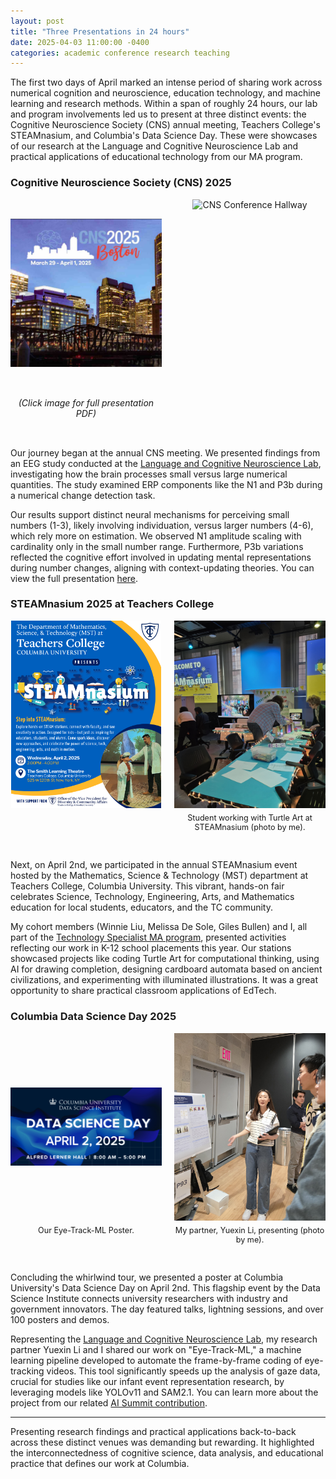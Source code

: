```yaml
---
layout: post
title: "Three Presentations in 24 hours"
date: 2025-04-03 11:00:00 -0400
categories: academic conference research teaching
---
```


The first two days of April marked an intense period of sharing work across numerical cognition and neuroscience, education technology, and machine learning and research methods. Within a span of roughly 24 hours, our lab and program involvements led us to present at three distinct events: the Cognitive Neuroscience Society (CNS) annual meeting, Teachers College's STEAMnasium, and Columbia's Data Science Day. These were showcases of our research at the Language and Cognitive Neuroscience Lab and practical applications of educational technology from our MA program.

### Cognitive Neuroscience Society (CNS) 2025

<div style="text-align: center; margin-bottom: 2rem; display: flex; justify-content: space-between;">
  <div style="width: 48%; text-align: center;">
    <img src="/media/2025-04-01 CNS - Screenshot 2025-04-13 172743.png" alt="CNS Poster Preview" style="width: 100%; height: 300px; object-fit: contain;">
    <p><em>(Click image for full presentation PDF)</em></p>
  </div>
  <div style="width: 48%; text-align: center;">
    <img src="/media/2025-04-01 20250401_080827.jpg" alt="CNS Conference Hallway" style="width: 100%; height: 300px; object-fit: cover;">
  </div>
</div>

Our journey began at the annual CNS meeting. We presented findings from an EEG study conducted at the [Language and Cognitive Neuroscience Lab](https://www.tc.columbia.edu/lcl/), investigating how the brain processes small versus large numerical quantities. The study examined ERP components like the N1 and P3b during a numerical change detection task.

Our results support distinct neural mechanisms for perceiving small numbers (1-3), likely involving individuation, versus larger numbers (4-6), which rely more on estimation. We observed N1 amplitude scaling with cardinality only in the small number range. Furthermore, P3b variations reflected the cognitive effort involved in updating mental representations during number changes, aligning with context-updating theories. You can view the full presentation [here](https://docs.google.com/presentation/d/1F8Xo6gHzu2mmPiA4LIeVx1f57T2R2S1dVuSJrParDTQ/edit?usp=sharing).

### STEAMnasium 2025 at Teachers College

<div style="display: flex; justify-content: space-between; margin-bottom: 2rem;">
  <div style="width: 48%; text-align: center;">
    <img src="/media/2024-04-02-steamnasium.png" alt="Steamnasium Logo Banner" style="width: 100%; height: 300px; object-fit: contain;">
  </div>
  <div style="width: 48%; text-align: center;">
    <img src="/media/2025-04-02 20250402_115250.jpg" alt="Student engaging with Turtle Art activity at Steamnasium" style="width: 100%; height: 300px; object-fit: cover;">
    <p style="text-align: center; font-size: 0.9em; margin-top: 5px;">Student working with Turtle Art at STEAMnasium (photo by me).</p>
  </div>
</div>

Next, on April 2nd, we participated in the annual STEAMnasium event hosted by the Mathematics, Science & Technology (MST) department at Teachers College, Columbia University. This vibrant, hands-on fair celebrates Science, Technology, Engineering, Arts, and Mathematics education for local students, educators, and the TC community.

My cohort members (Winnie Liu, Melissa De Sole, Giles Bullen) and I, all part of the [Technology Specialist MA program](https://www.tc.columbia.edu/cmltd/academics/degrees--requirements/technology-specialist-ma-initial/), presented activities reflecting our work in K-12 school placements this year. Our stations showcased projects like coding Turtle Art for computational thinking, using AI for drawing completion, designing cardboard automata based on ancient civilizations, and experimenting with illuminated illustrations. It was a great opportunity to share practical classroom applications of EdTech.

### Columbia Data Science Day 2025

<div style="display: flex; justify-content: space-between; margin-bottom: 2rem;">
  <div style="width: 48%; text-align: center;">
    <img src="/media/2025-04-02 Columbia Data Science Day Screenshot 2025-04-13 172903.png" alt="Eye-Track-ML Poster Screenshot" style="width: 100%; height: 300px; object-fit: contain;">
    <p style="text-align: center; font-size: 0.9em; margin-top: 5px;">Our Eye-Track-ML Poster.</p>
  </div>
  <div style="width: 48%; text-align: center;">
    <img src="/media/2025-04-02 20250402_142105.jpg" alt="Yuexin Li presenting Eye-Track-ML poster" style="width: 100%; height: 300px; object-fit: cover;">
    <p style="text-align: center; font-size: 0.9em; margin-top: 5px;">My partner, Yuexin Li, presenting (photo by me).</p>
  </div>
</div>

Concluding the whirlwind tour, we presented a poster at Columbia University's Data Science Day on April 2nd. This flagship event by the Data Science Institute connects university researchers with industry and government innovators. The day featured talks, lightning sessions, and over 100 posters and demos.

Representing the [Language and Cognitive Neuroscience Lab](https://www.tc.columbia.edu/lcl/), my research partner Yuexin Li and I shared our work on "Eye-Track-ML," a machine learning pipeline developed to automate the frame-by-frame coding of eye-tracking videos. This tool significantly speeds up the analysis of gaze data, crucial for studies like our infant event representation research, by leveraging models like YOLOv11 and SAM2.1. You can learn more about the project from our related [AI Summit contribution](/academic/research/2025/03/04/Columbia-AI-Summit-poster-contribution.html).

---

Presenting research findings and practical applications back-to-back across these distinct venues was demanding but rewarding. It highlighted the interconnectedness of cognitive science, data analysis, and educational practice that defines our work at Columbia.